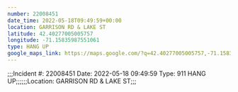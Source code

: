 ```yaml
---
number: 22008451
date_time: 2022-05-18T09:49:59+00:00
location: GARRISON RD & LAKE ST
latitude: 42.40277005005757
longitude: -71.15835987551061
type: HANG UP
google_maps_link: https://maps.google.com/?q=42.40277005005757,-71.15835987551061
---
```


;;;Incident #: 22008451   Date: 2022-05-18 09:49:59   Type: 911 HANG UP;;;;;;Location: GARRISON RD & LAKE ST;;;
